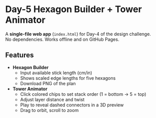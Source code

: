 # Day-5 Hexagon Builder + Tower Animator

A **single-file web app** (`index.html`) for Day-4 of the design challenge.  
No dependencies. Works offline and on GitHub Pages.

## Features
- **Hexagon Builder**
  - Input available stick length (cm/in)
  - Shows scaled edge lengths for five hexagons
  - Download PNG of the plan
- **Tower Animator**
  - Click colored chips to set stack order (1 = bottom → 5 = top)
  - Adjust layer distance and twist
  - Play to reveal dashed connectors in a 3D preview
  - Drag to orbit, scroll to zoom

